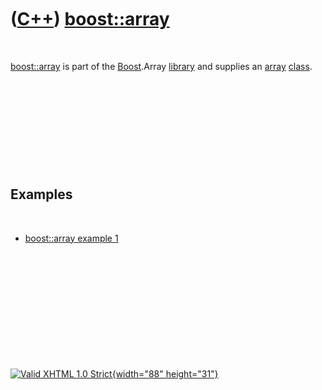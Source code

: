 



 

 

 

 

 

([C++](Cpp.htm)) [boost::array](CppBoostArray.htm)
==================================================

 

[boost::array](CppBoostArry.htm) is part of the
[Boost](CppBoost.htm).Array [library](CppLibrary.htm) and supplies an
[array](CppArray.htm) [class](CppClass.htm).

 

 

 

 

 

Examples
--------

 

-   [boost::array example 1](CppBoostArrayExample1.htm)

 

 

 

 

 





 

[![Valid XHTML 1.0 Strict](valid-xhtml10.png){width="88"
height="31"}](http://validator.w3.org/check?uri=referer)
